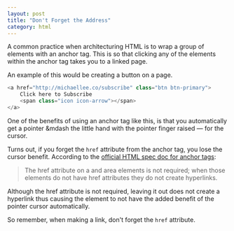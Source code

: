 ```yaml
---
layout: post
title: "Don't Forget the Address"
category: html
---
```


A common practice when architecturing HTML is to wrap a group of elements with an anchor tag. This is so that clicking any of the elements within the anchor tag takes you to a linked page.

An example of this would be creating a button on a page.

```javascript
<a href="http://michaellee.co/subscribe" class="btn btn-primary">
	Click here to Subscribe
	<span class="icon icon-arrow"></span>
</a>
```

One of the benefits of using an anchor tag like this, is that you automatically get a pointer &mdash the little hand with the pointer finger raised &mdash; for the cursor.

Turns out, if you forget the `href` attribute from the anchor tag, you lose the cursor benefit. According to the <a href="http://www.w3.org/html/wg/drafts/html/master/single-page.html#links-created-by-a-and-area-elements" target="_blank">official HTML spec doc for anchor tags</a>:

> The href attribute on a and area elements is not required; when those elements do not have href attributes they do not create hyperlinks.

Although the href attribute is not required, leaving it out does not create a hyperlink thus causing the element to not have the added benefit of the pointer cursor automatically.

So remember, when making a link, don't forget the `href` attribute.
